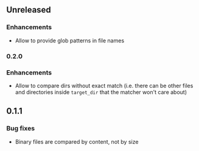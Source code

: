 ## Unreleased

### Enhancements

* Allow to provide glob patterns in file names

### 0.2.0

### Enhancements

* Allow to compare dirs without exact match (i.e. there can be other files and directories inside
`target_dir` that the matcher won't care about)

## 0.1.1

### Bug fixes

* Binary files are compared by content, not by size
